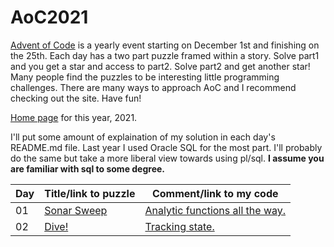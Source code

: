 # AoC2021
[Advent of Code](https://adventofcode.com/) is a yearly event starting on December 1st and finishing on the 25th. Each day has a two part puzzle framed within a story. Solve part1 and you get a star and access to part2. Solve part2 and get another star! Many people find the puzzles to be interesting little programming challenges. There are many ways to approach AoC and I recommend checking out the site. Have fun!

[Home page](https://adventofcode.com/2021) for this year, 2021.

I'll put some amount of explaination of my solution in each day's README.md file. Last year I used Oracle SQL for the most part. I'll probably do the same but take a more liberal view towards using pl/sql. **I assume you are familiar with sql to some degree.**

| Day | Title/link to puzzle | Comment/link to my code |
|---|---|---|
| 01 | [Sonar Sweep](https://adventofcode.com/2021/day/1) | [Analytic functions all the way.](https://github.com/jungwolf/AoC2021/tree/main/Day01)|
| 02 | [Dive!](https://adventofcode.com/2021/day/2) | [Tracking state.](https://github.com/jungwolf/AoC2021/tree/main/Day02)|
